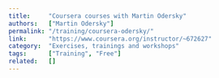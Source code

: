 ```yaml
---
title:     "Coursera courses with Martin Odersky"
authors:   ["Martin Odersky"]
permalink: "/training/coursera-odersky/"
link:      "https://www.coursera.org/instructor/~672627"
category:  "Exercises, trainings and workshops"
tags:      ["Training", "Free"]
related:   []
---
```

